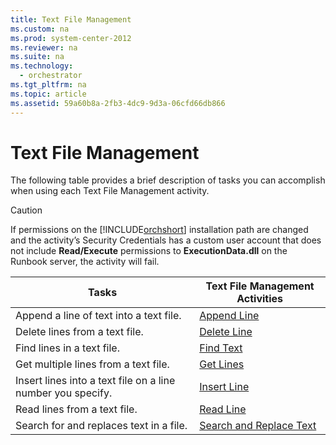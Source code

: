 ```yaml
---
title: Text File Management
ms.custom: na
ms.prod: system-center-2012
ms.reviewer: na
ms.suite: na
ms.technology: 
  - orchestrator
ms.tgt_pltfrm: na
ms.topic: article
ms.assetid: 59a60b8a-2fb3-4dc9-9d3a-06cfd66db866
---
```

# Text File Management
The following table provides a brief description of tasks you can accomplish when using each Text File Management activity.

> [!CAUTION]
> If permissions on the [!INCLUDE[orchshort](Token/orchshort_md.md)] installation path are changed and the activity’s Security Credentials has a custom user account that does not include **Read\/Execute** permissions to **ExecutionData.dll** on the Runbook server, the activity will fail.

|Tasks|Text File Management Activities|
|---------|-----------------------------------|
|Append a line of text into a text file.|[Append Line](Append-Line.md)|
|Delete lines from a text file.|[Delete Line](Delete-Line.md)|
|Find lines in a text file.|[Find Text](Find-Text.md)|
|Get multiple lines from a text file.|[Get Lines](Get-Lines.md)|
|Insert lines into a text file on a line number you specify.|[Insert Line](Insert-Line.md)|
|Read lines from a text file.|[Read Line](Read-Line.md)|
|Search for and replaces text in a file.|[Search and Replace Text](Search-and-Replace-Text.md)|


